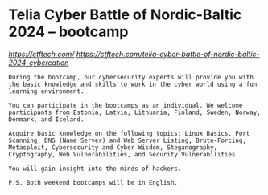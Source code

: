 # Telia Cyber Battle of Nordic-Baltic 2024 – bootcamp

*https://ctftech.com/*
*https://ctftech.com/telia-cyber-battle-of-nordic-baltic-2024-cybercation*

```
During the bootcamp, our cybersecurity experts will provide you with the basic knowledge and skills to work in the cyber world using a fun learning environment.

You can participate in the bootcamps as an individual. We welcome participants from Estonia, Latvia, Lithuania, Finland, Sweden, Norway, Denmark, and Iceland.

Acquire basic knowledge on the following topics: Linux Basics, Port Scanning, DNS (Name Server) and Web Server Listing, Brute-Forcing, Metasploit, Cybersecurity and Cyber Wisdom, Steganography, Cryptography, Web Vulnerabilities, and Security Vulnerabilities.

You will gain insight into the minds of hackers.

P.S. Both weekend bootcamps will be in English.
```
